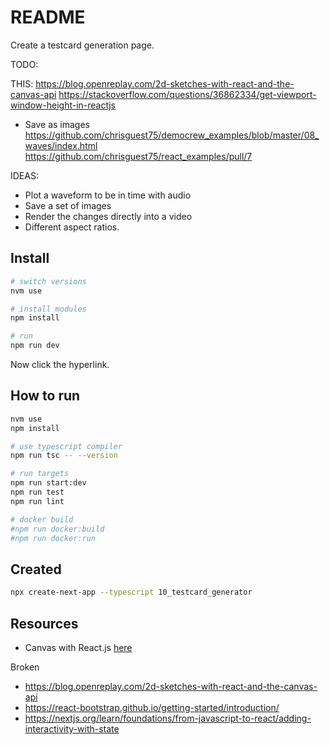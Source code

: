 # README

Create a testcard generation page.  

TODO:

THIS: https://blog.openreplay.com/2d-sketches-with-react-and-the-canvas-api
https://stackoverflow.com/questions/36862334/get-viewport-window-height-in-reactjs

* Save as images
https://github.com/chrisguest75/democrew_examples/blob/master/08_waves/index.html
https://github.com/chrisguest75/react_examples/pull/7

IDEAS:

* Plot a waveform to be in time with audio
* Save a set of images
* Render the changes directly into a video
* Different aspect ratios.

## Install

```sh
# switch versions
nvm use  

# install modules
npm install

# run
npm run dev
```

Now click the hyperlink.  

## How to run

```sh
nvm use
npm install

# use typescript compiler
npm run tsc -- --version  

# run targets
npm run start:dev
npm run test
npm run lint

# docker build
#npm run docker:build
#npm run docker:run
```

## Created

```sh
npx create-next-app --typescript 10_testcard_generator
```

## Resources

* Canvas with React.js [here](https://medium.com/@pdx.lucasm/canvas-with-react-js-32e133c05258)


Broken

* https://blog.openreplay.com/2d-sketches-with-react-and-the-canvas-api
* https://react-bootstrap.github.io/getting-started/introduction/
* https://nextjs.org/learn/foundations/from-javascript-to-react/adding-interactivity-with-state
